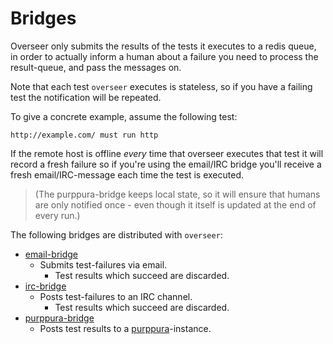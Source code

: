 # Bridges

Overseer only submits the results of the tests it executes to a redis queue,
in order to actually inform a human about a failure you need to process the
result-queue, and pass the messages on.

Note that each test `overseer` executes is stateless, so if you have a failing
test the notification will be repeated.

To give a concrete example, assume the following test:

    http://example.com/ must run http

If the remote host is offline _every_ time that overseer executes that
test it will record a fresh failure so if you're using the email/IRC bridge
you'll receive a fresh email/IRC-message each time the test is executed.

> (The purppura-bridge keeps local state, so it will ensure that humans are only notified once - even though it itself is updated at the end of every run.)

The following bridges are distributed with `overseer`:

* [email-bridge](email-bridge/)
   * Submits test-failures via email.
     * Test results which succeed are discarded.
* [irc-bridge](irc-bridge/)
   * Posts test-failures to an IRC channel.
     * Test results which succeed are discarded.
* [purppura-bridge](purppura-bridge/)
   * Posts test results to a [purppura](https://github.com/skx/purppura/)-instance.
